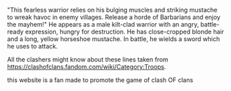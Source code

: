 "This fearless warrior relies on his bulging muscles and striking mustache to wreak havoc in enemy villages. Release a horde of Barbarians and enjoy the mayhem!" He appears as a male kilt-clad warrior with an angry, battle-ready expression, hungry for destruction. He has close-cropped blonde hair and a long, yellow horseshoe mustache. In battle, he wields a sword which he uses to attack.

All the clashers might know about these lines taken from https://clashofclans.fandom.com/wiki/Category:Troops.

this website is a fan made to promote the game of clash OF clans